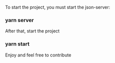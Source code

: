 To start the project, you must start the json-server:

### yarn server

After that, start the project

### yarn start

Enjoy and feel free to contribute
